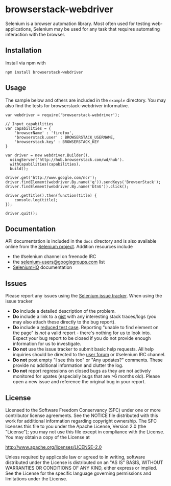 # browserstack-webdriver

Selenium is a browser automation library. Most often used for testing
web-applications, Selenium may be used for any task that requires automating
interaction with the browser.

## Installation

Install via npm with

    npm install browserstack-webdriver

## Usage

The sample below and others are included in the `example` directory. You may also find the tests for browserstack-webdriver informative.

    var webdriver = require('browserstack-webdriver');
    
    // Input capabilities
    var capabilities = {
        'browserName' : 'firefox', 
        'browserstack.user' : BROWSERSTACK_USERNAME,
        'browserstack.key' : BROWSERSTACK_KEY
    }
    
    var driver = new webdriver.Builder().
      usingServer('http://hub.browserstack.com/wd/hub').
      withCapabilities(capabilities).
      build();
    
    driver.get('http://www.google.com/ncr');
    driver.findElement(webdriver.By.name('q')).sendKeys('BrowserStack');
    driver.findElement(webdriver.By.name('btnG')).click();
    
    driver.getTitle().then(function(title) {
        console.log(title);
    });
    
    driver.quit();

## Documentation

API documentation is included in the `docs` directory and is also available
online from the [Selenium project][api]. Addition resources include

- the #selenium channel on freenode IRC
- the [selenium-users@googlegroups.com][users] list
- [SeleniumHQ](http://www.seleniumhq.org/docs/) documentation

## Issues

Please report any issues using the [Selenium issue tracker][issues]. When using
the issue tracker

- __Do__ include a detailed description of the problem.
- __Do__ include a link to a [gist](http://gist.github.com/) with any
    interesting stack traces/logs (you may also attach these directly to the bug
    report).
- __Do__ include a [reduced test case][reduction]. Reporting "unable to find
    element on the page" is _not_ a valid report - there's nothing for us to
    look into. Expect your bug report to be closed if you do not provide enough
    information for us to investigate.
- __Do not__ use the issue tracker to submit basic help requests. All help
    inquiries should be directed to the [user forum][users] or #selenium IRC
    channel.
- __Do not__ post empty "I see this too" or "Any updates?" comments. These
    provide no additional information and clutter the log.
- __Do not__ report regressions on closed bugs as they are not actively
    monitored for upates (especially bugs that are >6 months old). Please open a
    new issue and reference the original bug in your report.

## License

Licensed to the Software Freedom Conservancy (SFC) under one
or more contributor license agreements.  See the NOTICE file
distributed with this work for additional information
regarding copyright ownership.  The SFC licenses this file
to you under the Apache License, Version 2.0 (the
"License"); you may not use this file except in compliance
with the License.  You may obtain a copy of the License at

http://www.apache.org/licenses/LICENSE-2.0

Unless required by applicable law or agreed to in writing,
software distributed under the License is distributed on an
"AS IS" BASIS, WITHOUT WARRANTIES OR CONDITIONS OF ANY
KIND, either express or implied.  See the License for the
specific language governing permissions and limitations
under the License.

[api]: http://selenium.googlecode.com/git/docs/api/javascript/index.html
[cla]: http://goo.gl/qC50R
[chrome]: http://chromedriver.storage.googleapis.com/index.html
[gh]: https://github.com/SeleniumHQ/selenium/
[issues]: https://github.com/SeleniumHQ/selenium/issues
[opera]: https://github.com/operasoftware/operachromiumdriver/releases
[phantomjs]: http://phantomjs.org/
[reduction]: http://www.webkit.org/quality/reduction.html
[release]: http://selenium-release.storage.googleapis.com/index.html
[users]: https://groups.google.com/forum/#!forum/selenium-users
